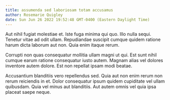 ```yaml
---
title: assumenda sed laboriosam totam accusamus
author: Rosemarie Quigley
date: Sun Jun 26 2022 19:52:48 GMT-0400 (Eastern Daylight Time)
---
```

Aut nihil fugiat molestiae et. Iste fuga minima qui quo. Illo nulla sequi. Tenetur vitae ad odit ullam. Repudiandae suscipit cumque quidem ratione harum dicta laborum aut non. Quia enim itaque rerum.

 Corrupti non quas consequatur mollitia ullam magni ut qui. Est sunt nihil cumque earum ratione consequatur iusto autem. Magnam alias vel dolores inventore autem dolore. Est non repellat ipsam modi beatae.

 Accusantium blanditiis vero repellendus sed. Quia aut non enim rerum non rerum reiciendis in et. Dolor consequatur ipsum quidem cupiditate vel ullam quibusdam. Quia vel minus aut blanditiis. Aut autem omnis vel quia ipsa placeat saepe neque.